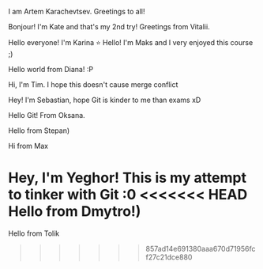 I am Artem Karachevtsev.
Greetings to all!



Bonjour! I'm Kate and that's my 2nd try!
Greetings from Vitalii.

Hello everyone! I'm Karina :star:
Hello! I'm Maks and I very enjoyed this course ;)

Hello world from Diana! :P

Hi, I'm Tim. I hope this doesn't cause merge conflict

Hey! I'm Sebastian, hope Git is kinder to me than exams xD


Hello Git! From Oksana.

Hello from Stepan)

Hi from Max

Hey, I'm Yeghor! This is my attempt to tinker with Git :0
<<<<<<< HEAD
Hello from Dmytro!)
=======

Hello from Tolik
>>>>>>> 857ad14e691380aaa670d71956fcf27c21dce880
